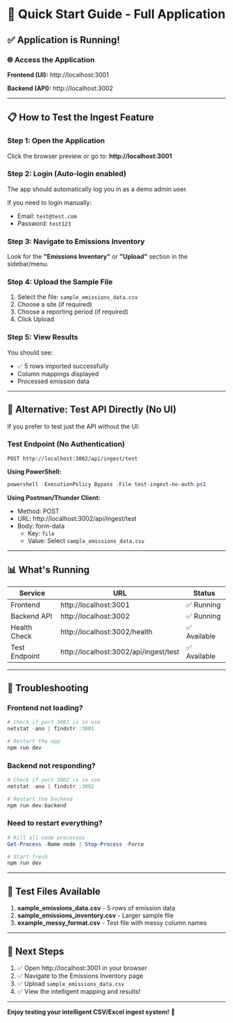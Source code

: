 # 🚀 Quick Start Guide - Full Application

## ✅ Application is Running!

### 🌐 Access the Application

**Frontend (UI):** http://localhost:3001

**Backend (API):** http://localhost:3002

---

## 📋 How to Test the Ingest Feature

### Step 1: Open the Application
Click the browser preview or go to: **http://localhost:3001**

### Step 2: Login (Auto-login enabled)
The app should automatically log you in as a demo admin user.

If you need to login manually:
- Email: `test@test.com`
- Password: `test123`

### Step 3: Navigate to Emissions Inventory
Look for the **"Emissions Inventory"** or **"Upload"** section in the sidebar/menu.

### Step 4: Upload the Sample File
1. Select the file: `sample_emissions_data.csv`
2. Choose a site (if required)
3. Choose a reporting period (if required)
4. Click Upload

### Step 5: View Results
You should see:
- ✅ 5 rows imported successfully
- Column mappings displayed
- Processed emission data

---

## 🧪 Alternative: Test API Directly (No UI)

If you prefer to test just the API without the UI:

### Test Endpoint (No Authentication)
```
POST http://localhost:3002/api/ingest/test
```

**Using PowerShell:**
```powershell
powershell -ExecutionPolicy Bypass -File test-ingest-no-auth.ps1
```

**Using Postman/Thunder Client:**
- Method: POST
- URL: http://localhost:3002/api/ingest/test
- Body: form-data
  - Key: `file`
  - Value: Select `sample_emissions_data.csv`

---

## 📊 What's Running

| Service | URL | Status |
|---------|-----|--------|
| Frontend | http://localhost:3001 | ✅ Running |
| Backend API | http://localhost:3002 | ✅ Running |
| Health Check | http://localhost:3002/health | ✅ Available |
| Test Endpoint | http://localhost:3002/api/ingest/test | ✅ Available |

---

## 🔧 Troubleshooting

### Frontend not loading?
```powershell
# Check if port 3001 is in use
netstat -ano | findstr :3001

# Restart the app
npm run dev
```

### Backend not responding?
```powershell
# Check if port 3002 is in use
netstat -ano | findstr :3002

# Restart the backend
npm run dev:backend
```

### Need to restart everything?
```powershell
# Kill all node processes
Get-Process -Name node | Stop-Process -Force

# Start fresh
npm run dev
```

---

## 📁 Test Files Available

1. **sample_emissions_data.csv** - 5 rows of emission data
2. **sample_emissions_inventory.csv** - Larger sample file
3. **example_messy_format.csv** - Test file with messy column names

---

## 🎯 Next Steps

1. ✅ Open http://localhost:3001 in your browser
2. ✅ Navigate to the Emissions Inventory page
3. ✅ Upload `sample_emissions_data.csv`
4. ✅ View the intelligent mapping and results!

---

**Enjoy testing your intelligent CSV/Excel ingest system!** 🎉
